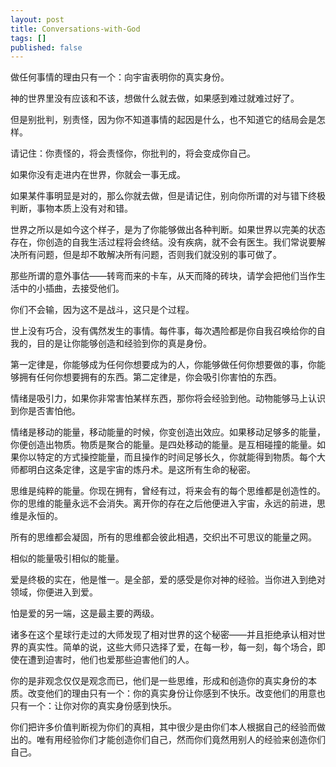 ```yaml
---
layout: post
title: Conversations-with-God
tags: []
published: false
---
```


做任何事情的理由只有一个：向宇宙表明你的真实身份。

神的世界里没有应该和不该，想做什么就去做，如果感到难过就难过好了。

但是别批判，别责怪，因为你不知道事情的起因是什么，也不知道它的结局会是怎样。

请记住：你责怪的，将会责怪你，你批判的，将会变成你自己。

如果你没有走进内在世界，你就会一事无成。

如果某件事明显是对的，那么你就去做，但是请记住，别向你所谓的对与错下终极判断，事物本质上没有对和错。

世界之所以是如今这个样子，是为了你能够做出各种判断。如果世界以完美的状态存在，你创造的自我生活过程将会终结。没有疾病，就不会有医生。我们常说要解决所有问题，但是却不敢解决所有问题，否则我们就没别的事可做了。

那些所谓的意外事估——转弯而来的卡车，从天而降的砖块，请学会把他们当作生活中的小插曲，去接受他们。

你们不会输，因为这不是战斗，这只是个过程。

世上没有巧合，没有偶然发生的事情。每件事，每次遇险都是你自我召唤给你的自我的，目的是让你能够创造和经验到你的真是身份。

第一定律是，你能够成为任何你想要成为的人，你能够做任何你想要做的事，你能够拥有任何你想要拥有的东西。第二定律是，你会吸引你害怕的东西。

情绪是吸引力，如果你非常害怕某样东西，那你将会经验到他。动物能够马上认识到你是否害怕他。

情绪是移动的能量，移动能量的时候，你变创造出效应。如果移动足够多的能量，你便创造出物质。物质是聚合的能量。是四处移动的能量。是互相碰撞的能量。如果你以特定的方式操控能量，而且操作的时间足够长久，你就能得到物质。每个大师都明白这条定律，这是宇宙的炼丹术。是这所有生命的秘密。

思维是纯粹的能量。你现在拥有，曾经有过，将来会有的每个思维都是创造性的。你的思维的能量永远不会消失。离开你的存在之后他便进入宇宙，永远的前进，思维是永恒的。

所有的思维都会凝固，所有的思维都会彼此相遇，交织出不可思议的能量之网。

相似的能量吸引相似的能量。

爱是终极的实在，他是惟一。是全部，爱的感受是你对神的经验。当你进入到绝对领域，你便进入到爱。

怕是爱的另一端，这是最主要的两级。

诸多在这个星球行走过的大师发现了相对世界的这个秘密——并且拒绝承认相对世界的真实性。简单的说，这些大师只选择了爱，在每一秒，每一刻，每个场合，即使在遭到迫害时，他们也爱那些迫害他们的人。

你的是非观念仅仅是观念而已，他们是一些思维，形成和创造你的真实身份的本质。改变他们的理由只有一个：你的真实身份让你感到不快乐。改变他们的用意也只有一个：让你对你的真实身份感到快乐。

你们把许多价值判断视为你们的真相，其中很少是由你们本人根据自己的经验而做出的。唯有用经验你们才能创造你们自己，然而你们竟然用别人的经验来创造你们自己。